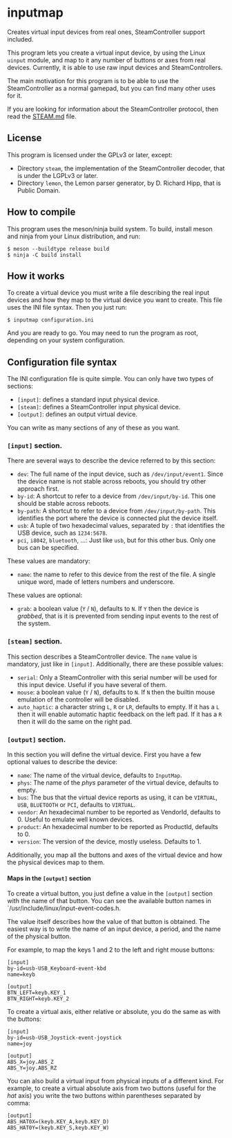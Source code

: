# inputmap
Creates virtual input devices from real ones, SteamController support included.

This program lets you create a virtual input device, by using the Linux `uinput` module, and map to it
any number of buttons or axes from real devices. Currently, it is able to use raw input devices and SteamControllers.

The main motivation for this program is to be able to use the SteamController as a normal gamepad, but you can find many other uses for it.

If you are looking for information about the SteamController protocol, then read the [STEAM.md](STEAM.md) file.

## License

This program is licensed under the GPLv3 or later, except:

 * Directory `steam`, the implementation of the SteamController decoder, that is under the LGPLv3 or later.
 * Directory `lemon`, the Lemon parser generator, by D. Richard Hipp, that is Public Domain.

## How to compile

This program uses the meson/ninja build system. To build, install meson and ninja from your Linux distribution, and run:

    $ meson --buildtype release build
    $ ninja -C build install

## How it works

To create a virtual device you must write a file describing the real input devices and how they map to the virtual device you want to create. This file uses the INI file syntax.
Then you just run:

    $ inputmap configuration.ini

And you are ready to go. You may need to run the program as root, depending on your system configuration.

## Configuration file syntax

The INI configuration file is quite simple. You can only have two types of sections:

 * `[input]`: defines a standard input physical device.
 * `[steam]`: defines a SteamController input physical device.
 * `[output]`: defines an output virtual device.

You can write as many sections of any of these as you want.

### `[input]` section.

There are several ways to describe the device referred to by this section:

  * `dev`: The full name of the input device, such as `/dev/input/event1`. Since the device name is not stable across reboots, you should try other approach first.
  * `by-id`: A shortcut to refer to a device from `/dev/input/by-id`. This one should be stable across reboots.
  * `by-path`: A shortcut to refer to a device from `/dev/input/by-path`. This identifies the port where the device is connected plut the device itself.
  * `usb`: A tuple of two hexadecimal values, separated by `:` that identifies the USB device, such as `1234:5678`.
  * `pci`, `i8042`, `bluetooth`, ...: Just like `usb`, but for this other bus. Only one bus can be specified.

These values are mandatory:

  * `name`: the name to refer to this device from the rest of the file. A single unique word, made of letters numbers and underscore.

These values are optional:

  * `grab`: a boolean value (`Y` / `N`), defaults to `N`. If `Y` then the device is _grabbed_, that is it is prevented from sending input events to the rest of the system.

### `[steam]` section.

This section describes a SteamController device. The `name` value is mandatory, just like in `[input]`. Additionally, there are these possible values:

  * `serial`: Only a SteamController with this serial number will be used for this input device. Useful if you have several of them.
  * `mouse`: a boolean value (`Y` / `N`), defaults to `N`. If `N` then the builtin mouse emulation of the controller will be disabled.
  * `auto_haptic`: a character string `L`, `R` or `LR`, defaults to empty. If it has a `L` then it will enable automatic haptic feedback on the left pad. If it has a `R` then it will do the same on the right pad.

### `[output]` section.

In this section you will define the virtual device. First you have a few optional values to describe the device:

   * `name`: The name of the virtual device, defaults to `InputMap`.
   * `phys`: The name of the _phys_ parameter of the virtual device, defaults to empty.
   * `bus`: The bus that the virtual device reports as using, it can be `VIRTUAL`, `USB`, `BLUETOOTH` or `PCI`, defaults to `VIRTUAL`.
   * `vendor`: An hexadecimal number to be reported as VendorId, defaults to 0. Useful to emulate well known devices.
   * `product`: An hexadecimal number to be reported as ProductId, defaults to 0.
   * `version`: The version of the device, mostly useless. Defaults to 1.

Additionally, you map all the buttons and axes of the virtual device and how the physical devices map to them.

#### Maps in the `[output]` section

To create a virtual button, you just define a value in the `[output]` section with the name of that button.
You can see the available button names in `/usr/include/linux/input-event-codes.h.

The value itself describes how the value of that button is obtained. The easiest way is to write the name of an input device, a period, and the name of the physical button.

For example, to map the keys 1 and 2 to the left and right mouse buttons:

    [input]
    by-id=usb-USB_Keyboard-event-kbd
    name=keyb

    [output]
    BTN_LEFT=keyb.KEY_1
    BTN_RIGHT=keyb.KEY_2

To create a virtual axis, either relative or absolute, you do the same as with the buttons:

    [input]
    by-id=usb-USB_Joystick-event-joystick
    name=joy

    [output]
    ABS_X=joy.ABS_Z
    ABS_Y=joy.ABS_RZ

You can also build a virtual input from physical inputs of a different kind.
For example, to create a virtual absolute axis from two buttons (useful for the _hat_ axis) you write the two buttons within parentheses separated by comma:

    [output]
    ABS_HAT0X=(keyb.KEY_A,keyb.KEY_D)
    ABS_HAT0Y=(keyb.KEY_S,keyb.KEY_W)
